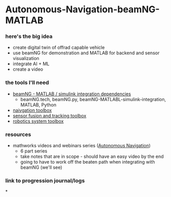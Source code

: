 # Autonomous-Navigation-beamNG-MATLAB

### here's the big idea

* create digital twin of offrad capable vehicle
* use beamNG for demonstration and MATLAB for backend and sensor visualization
* integrate AI + ML
* create a video

### the tools I'll need

* [beamNG - MATLAB / simulink integration dependencies](https://documentation.beamng.com/beamng_tech/matlab_and_simulink/)
  * beamNG.tech, beamNG.py, beamNG-MATLABL-simulink-integration, MATLAB, Python
* [naivgation toolbox](https://www.mathworks.com/help/nav/index.html)
* [sensor fusion and tracking toolbox](https://www.mathworks.com/help/fusion/index.html)
* [robotics system toolbox](https://www.mathworks.com/help/robotics/index.html)

### resources

* mathworks videos and webinars series ([Autonomous Navigation](https://www.mathworks.com/videos/series/autonomous-navigation.html))
  * 6 part series
  * take notes that are in scope - should have an easy video by the end
  * going to have to work off the beaten path when integrating with beamNG (we'll see)
 
### link to progression journal/logs

*[](link)
